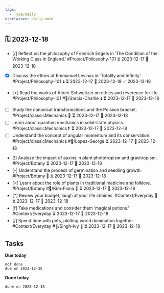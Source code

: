 ```yaml
---
tags:
  - Type/Daily
cssclasses: daily-note
---
```


## 🗓️ 2023-12-18

- [/] Reflect on the philosophy of Friedrich Engels in 'The Condition of the Working Class in England.' #Project/Philosophy-101 ⏳ 2023-12-17 📅 2023-12-18
- [x] Discuss the ethics of Emmanuel Levinas in 'Totality and Infinity.' #Project/Philosophy-101 ⏫ ⏳ 2023-12-17 📅 2023-12-18 ✅ 2023-12-18
- [>] Read the works of Albert Schweitzer on ethics and reverence for life. #Project/Philosophy-101 #👤/Garcia-Charlie ⏫ ⏳ 2023-12-17 📅 2023-12-18
- [ ] Study the canonical transformations and the Poisson bracket. #Project/classicMechanics 🔽 ⏳ 2023-12-17 📅 2023-12-18
- [ ] Learn about quantum mechanics in solid-state physics. #Project/classicMechanics ⏬ ⏳ 2023-12-17 📅 2023-12-18
- [ ] Understand the concept of angular momentum and its conservation. #Project/classicMechanics #👤/Lopez-George ⏳ 2023-12-17 📅 2023-12-18
- [!] Analyze the impact of auxins in plant phototropism and gravitropism. #Project/Botany ⏳ 2023-12-17 📅 2023-12-18
- [-] Understand the process of germination and seedling growth. #Project/Botany 🔼 ⏳ 2023-12-17 📅 2023-12-18
- [<] Learn about the role of plants in traditional medicine and folklore. #Project/Botany #👤/Kim-Fiona 🔺 ⏳ 2023-12-17 📅 2023-12-18
- [*] Review your budget; laugh at your life choices. #Context/Everyday 🔽 ⏳ 2023-12-17 📅 2023-12-18
- [f] Take medications and consider them 'magical potions.' #Context/Everyday ⏳ 2023-12-17 📅 2023-12-18
- [/] Spend time with pets, plotting world domination together. #Context/Everyday #👤/Singh-Ivy 🔼 ⏳ 2023-12-17 📅 2023-12-18

## Tasks

**Due today**

```tasks
not done
due on 2023-12-18
```

**Done today**

```tasks
done on 2023-12-18
```
            